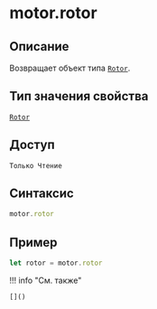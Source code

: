 # motor.rotor

## Описание
Возвращает объект типа [`Rotor`](../../../types/Rotor/index.md).

## Тип значения свойства
[`Rotor`](../../../types/Rotor/index.md)

## Доступ
`Только Чтение`

## Синтаксис
``` javascript
motor.rotor
```

## Пример
``` javascript linenums="1"
let rotor = motor.rotor
```
!!! info "См. также"

    []()
